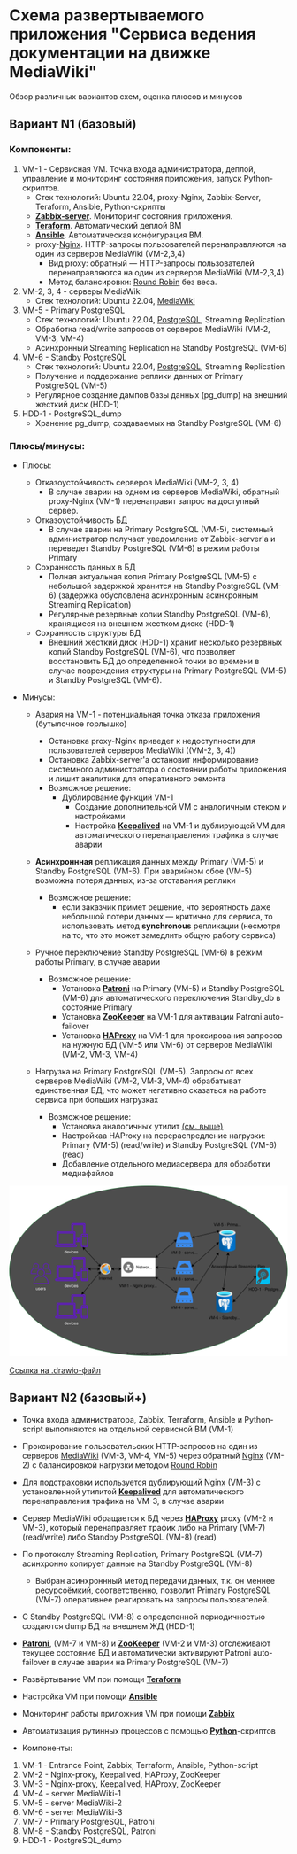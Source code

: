 # Cхема развертываемого приложения "Cервиса ведения документации на движке MediaWiki"
Обзор различных вариантов схем, оценка плюсов и минусов

## Вариант N1 (базовый)

### Компоненты:
1. VM-1 - Сервисная VM. Точка входа администратора, деплой, управление и мониторинг состояния приложения, запуск Python-скриптов.
    - Стек технологий: Ubuntu 22.04, proxy-Nginx, Zabbix-Server, Teraform, Ansible, Python-скрипты
    - [**Zabbix-server**](https://www.zabbix.com/documentation/current/en// "Zabbix-server используется для настройки мониторинга состояния работы приложения"). Мониторинг состояния приложения.
    - [**Teraform**](https://developer.hashicorp.com/terraform/docs "Teraform используется для автоматизированного развертывания виртуальных машин и пр. элементов сетевой инфраструктуры"). Автоматический деплой ВМ
    - [**Ansible**](https://docs.ansible.com/ "Ansible используется для автоматической настройки виртуальных машин и пр. элементов сетевой инфраструктуры"). Автоматическая конфигурация ВМ.
    - proxy-[Nginx](https://nginx.org/en/). HTTP-запросы пользователей перенаправляются на один из серверов MediaWiki (VM-2,3,4)
        - Вид proxy: обратный — HTTP-запросы пользователей перенаправляются на один из серверов MediaWiki (VM-2,3,4)
        - Метод балансировки: <a href="#" title="Каждый сервер в равной степени поочередно обрабатывает запрос)">Round Robin</a> без веса. 
2. VM-2, 3, 4 - серверы MediaWiki
    - Стек технологий: Ubuntu 22.04, [MediaWiki](https://www.mediawiki.org/wiki/Documentation "движок для создания wiki-проектов (типа Википедии)")
3. VM-5 - Primary PostgreSQL
    - Стек технологий: Ubuntu 22.04, [PostgreSQL](https://www.postgresql.org/), Streaming Replication
    - Обработка read/write запросов от серверов MediaWiki (VM-2, VM-3, VM-4)
    - Асинхронный Streaming Replication на Standby PostgreSQL (VM-6)
4. VM-6 - Standby PostgreSQL
    - Стек технологий: Ubuntu 22.04, [PostgreSQL](https://www.postgresql.org/), Streaming Replication
    - Получение и поддержание реплики данных от Primary PostgreSQL (VM-5)
    - Регулярное создание дампов базы данных (pg_dump) на внешний жесткий диск (HDD-1)
5. HDD-1 - PostgreSQL_dump
    - Хранение pg_dump, создаваемых на Standby PostgreSQL (VM-6)

### Плюсы/минусы:
- Плюсы:
   - Отказоустойчивость серверов MediaWiki (VM-2, 3, 4)
       - В случае аварии на одном из серверов MediaWiki, обратный proxy-Nginx (VM-1) перенаправит запрос на доступный сервер. 
   - Отказоустойчивость БД
       - В случае аварии на Primary PostgreSQL (VM-5), системный администратор получает уведомление от Zabbix-server'а и переведет Standby PostgreSQL (VM-6) в режим работы Primary
    - Сохранность данных в БД
        - Полная актуальная копия Primary PostgreSQL (VM-5) с небольшой задержкой хранится на Standby PostgreSQL (VM-6) (задержка обусловлена асинхронным асинхронным Streaming Replication)
        - Регулярные резервные копии Standby PostgreSQL (VM-6), хранящиеся на внешнем жестком диске (HDD-1)
    - Сохранность структуры БД
        - Внешний жесткий диск (HDD-1) хранит несколько резервных копий Standby PostgreSQL (VM-6), что позволяет восстановить БД до определенной точки во времени в случае повреждения структуры на Primary PostgreSQL (VM-5) и Standby PostgreSQL (VM-6).

- Минусы:
    - Авария на VM-1 - потенциальная точка отказа приложения (бутылочное горлышко)
        - Остановка proxy-Nginx приведет к недоступности для пользователей серверов MediaWiki ((VM-2, 3, 4))
        - Остановка Zabbix-server'а остановит информирование системного администратора о состоянии работы приложения и лишит аналитики для оперативного ремонта
        - Возможное решение:
            - Дублирование функций VM-1
                - Создание дополнительной VM с аналогичным стеком и настройками
                - Настройка [**Keepalived**](https://keepalived.readthedocs.io/en/latest/ "Keepalived отслеживает состояние таргетных ВМ, и в случае необходимости, перенаправляет трафик на резерный cервер") на VM-1 и дублирующей VM для автоматического перенаправления трафика в случае аварии


            
    - **Асинхроннная** репликация данных между Primary (VM-5) и Standby PostgreSQL (VM-6). При аварийном сбое (VM-5) возможна потеря данных, из-за отставания реплики
        - Возможное решение:
            - если заказчик примет решение, что вероятность даже небольшой потери данных — критично для сервиса, то использовать метод **synchronous** репликации (несмотря на то, что это может замедлить общую работу сервиса)
    - Ручное переключение Standby PostgreSQL (VM-6) в режим работы Primary, в случае аварии
        - Возможное решение: <a id="patroni-zooKeeper-haproxy"></a>
            - Установка [**Patroni**](https://patroni.readthedocs.io/en/latest/README.html "Patroni осуществляет auto-failover Standby_db в режим Primary, в случае аварии") на Primary (VM-5) и Standby PostgreSQL (VM-6) для автоматического переключения Standby_db в состояние Primary
            - Установка [**ZooKeeper**](https://zookeeper.apache.org/doc/r3.9.2/index.html "ZooKeeper отслеживает текущее состояние БД и координирует Patroni") на VM-1 для активации Patroni auto-failover
            - Установка [**HAProxy**](https://www.haproxy.org/ "Haproxy балансирует нагрузку между БД и автоматически перенаправляет трафик нужную БД") на VM-1 для проксирования запросов на нужную БД (VM-5 или VM-6) от серверов MediaWiki (VM-2, VM-3, VM-4)
    - Нагрузка на Primary PostgreSQL (VM-5). Запросы от всех серверов MediaWiki (VM-2, VM-3, VM-4) обрабатыват единственная БД, что может негативно сказаться на работе сервиса при больших нагрузках
        - Возможное решение:
            - Установка аналогичных утилит [(см. выше)](#patroni-zooKeeper-haproxy "Ручное переключение Standby PostgreSQL (VM-6) в режим работы Primary, в случае аварии")
            - Настройкаа HAProxy на перераспредление нагрузки: Primary (VM-5) (read/write) и Standby PostgreSQL (VM-6) (read)
            - Добавление отдельного медиасервера для обработки медиафайлов

![Схема развертываемого приложения](Schema%20files/1.2.%20MediaWiki_app_schema.svg)  

[Ссылка на .drawio-файл](Schema%20files/1.1.%20MediaWiki_app_schema.drawio)  

## Вариант N2 (базовый+)

- Точка входа администратора, Zabbix, Terraform, Ansible и Python-script выполняются на отдельной сервисной ВМ (VM-1)
- Проксирование пользовательских HTTP-запросов на один из серверов [MediaWiki](https://www.mediawiki.org/wiki/Documentation "движок для создания wiki-проектов (типа Википедии)") (VM-3, VM-4, VM-5) через обратный [Nginx](https://nginx.org/en/) (VM-2) с балансировкой нагрузки методом <a href="#" title="Каждый сервер в равной степени поочередно обрабатывает запрос)">Round Robin</a>
- Для подстраховки используется дублирующий [Nginx](https://nginx.org/en/) (VM-3) с установленной утилитой [**Keepalived**](https://keepalived.readthedocs.io/en/latest/ "Keepalived отслеживает состояние таргетных ВМ, и в случае необходимости, перенаправляет трафик на резерный cервер") для автоматического перенаправления трафика на VM-3, в случае аварии
- Сервер MediaWiki обращается к БД через [**HAProxy**](https://www.haproxy.org/ "Haproxy балансирует нагрузку между БД и автоматически перенаправляет трафик нужную БД") proxy (VM-2 и VM-3), который перенаправляет трафик либо на Primary (VM-7) (read/write) либо Standby PostgreSQL (VM-8) (read)
- По протоколу Streaming Replication, Primary PostgreSQL (VM-7) асинхронно копирует данные на Standby PostgreSQL (VM-8)
    - Выбран асинхроннный метод передачи данных, т.к. он меннее ресурсоёмкий, соответственно, позволит Primary PostgreSQL (VM-7) оперативнее реагировать на запросы пользователей.
- С Standby PostgreSQL (VM-8) с определенной периодичностью создаются dump БД на внешнем ЖД (HDD-1)
- [**Patroni**](https://patroni.readthedocs.io/en/latest/README.html "Patroni осуществляет auto-failover Standby_db в режим Primary, в случае аварии"), (VM-7 и VM-8) и [**ZooKeeper**](https://zookeeper.apache.org/doc/r3.9.2/index.html "ZooKeeper отслеживает текущее состояние БД и координирует Patroni") (VM-2 и VM-3) отслеживают текущее состояние БД и автоматически активируют Patroni auto-failover в случае аварии на Primary PostgreSQL (VM-7)
 - Развёртывание VM при помощи [**Teraform**](https://developer.hashicorp.com/terraform/docs "Teraform используется для автоматизированного развертывания виртуальных машин и пр. элементов сетевой инфраструктуры")
- Настройка VM при помощи [**Ansible**](https://docs.ansible.com/ "Ansible используется для автоматической настройки виртуальных машин и пр. элементов сетевой инфраструктуры")
- Мониторинг работы приложния VM при помощи [**Zabbix**](https://www.zabbix.com/documentation/current/en// "Zabbix используется для настройки мониторинга состояния работы приложения")
- Автоматизация рутинных процессов с помощью [**Python**](https://www.python.org/)-скриптов

- Компоненты:
1. VM-1 - Entrance Point, Zabbix, Terraform, Ansible, Python-script
2. VM-2 - Nginx-proxy, Keepalived, HAProxy, ZooKeeper
3. VM-3 - Nginx-proxy, Keepalived, HAProxy, ZooKeeper
4. VM-4 - server MediaWiki-1
5. VM-5 - server MediaWiki-2
6. VM-6 - server MediaWiki-3
7. VM-7 - Primary PostgreSQL, Patroni
8. VM-8 - Standby PostgreSQL, Patroni
9. HDD-1 - PostgreSQL_dump 
